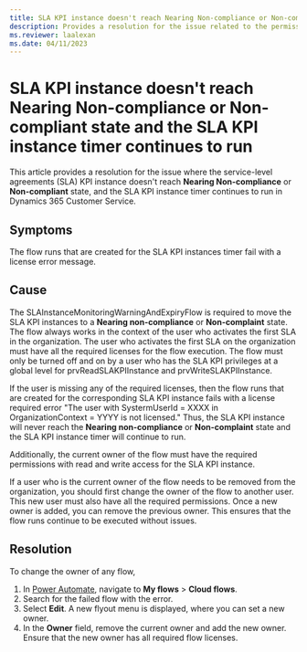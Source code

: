 ```yaml
---
title: SLA KPI instance doesn't reach Nearing Non-compliance or Non-compliant state and the timer continues to run
description: Provides a resolution for the issue related to the permissions and licenses of the SLAInstanceMonitoringWarningAndExpiryFlow in Dynamics 365 Customer Service.
ms.reviewer: laalexan
ms.date: 04/11/2023
---
```

# SLA KPI instance doesn't reach Nearing Non-compliance or Non-compliant state and the SLA KPI instance timer continues to run

This article provides a resolution for the issue where the service-level agreements (SLA) KPI instance doesn't reach **Nearing Non-compliance** or **Non-compliant** state, and the SLA KPI instance timer continues to run in Dynamics 365  Customer Service.

## Symptoms

The flow runs that are created for the SLA KPI instances timer fail with a license error message.

## Cause

The SLAInstanceMonitoringWarningAndExpiryFlow is required to move the SLA KPI instances to a **Nearing non-compliance** or **Non-complaint** state. The flow always works in the context of the user who activates the first SLA in the organization. The user who activates the first SLA on the organization must have all the required licenses for the flow execution. The flow must only be turned off and on by a user who has the SLA KPI privileges at a global level for prvReadSLAKPIInstance and prvWriteSLAKPIInstance.

If the user is missing any of the required licenses, then the flow runs that are created for the corresponding SLA KPI instance fails with a license required error "The user with SystermUserId = XXXX in OrganizationContext = YYYY is not licensed." Thus, the SLA KPI instance will never reach the **Nearing non-compliance** or **Non-complaint** state and the SLA KPI instance timer will continue to run.

Additionally, the current owner of the flow must have the required permissions with read and write access for the SLA KPI instance.

If a user who is the current owner of the flow needs to be removed from the organization, you should first change the owner of the flow to another user. This new user must also have all the required permissions. Once a new owner is added, you can remove the previous owner. This ensures that the flow runs continue to be executed without issues.

## Resolution

To change the owner of any flow,

1. In [Power Automate](https://powerautomate.microsoft.com), navigate to **My flows** > **Cloud flows**.
1. Search for the failed flow with the error.
1. Select **Edit**. A new flyout menu is displayed, where you can set a new owner.
1. In the **Owner** field, remove the current owner and add the new owner. Ensure that the new owner has all required flow licenses.
